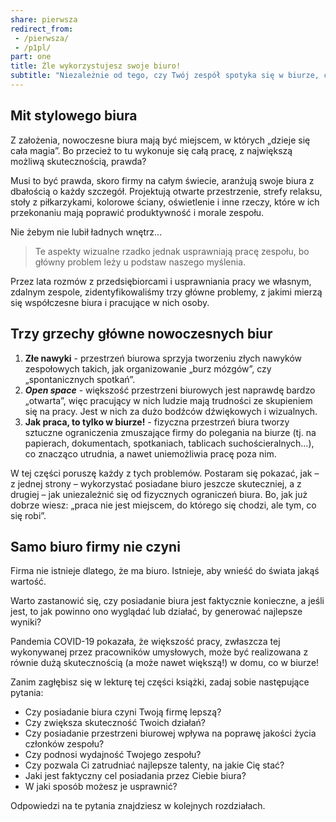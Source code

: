 ```yaml
---
share: pierwsza
redirect_from:
 - /pierwsza/
 - /p1pl/
part: one
title: Źle wykorzystujesz swoje biuro!
subtitle: "Niezależnie od tego, czy Twój zespół spotyka się w biurze, czy nie, czas zmienić wasz sposób pracy"
---
```



## Mit stylowego biura

Z założenia, nowoczesne biura mają być miejscem, w których „dzieje się cała magia”. Bo przecież to tu wykonuje się całą pracę, z największą możliwą skutecznością, prawda?

Musi to być prawda, skoro firmy na całym świecie, aranżują swoje biura z dbałością o każdy szczegół. Projektują otwarte przestrzenie, strefy relaksu, stoły z piłkarzykami, kolorowe ściany, oświetlenie i inne rzeczy, które w ich przekonaniu mają poprawić produktywność i morale zespołu.

Nie żebym nie lubił ładnych wnętrz…

> Te aspekty wizualne rzadko jednak usprawniają pracę zespołu, bo główny problem leży u podstaw naszego myślenia.

Przez lata rozmów z przedsiębiorcami i usprawniania pracy we własnym, zdalnym zespole, zidentyfikowaliśmy trzy główne problemy, z jakimi mierzą się współczesne biura i pracujące w nich osoby.

## Trzy grzechy główne nowoczesnych biur

1. **Złe nawyki** - przestrzeń biurowa sprzyja tworzeniu złych nawyków zespołowych takich, jak organizowanie „burz mózgów”, czy „spontanicznych spotkań”.
2. ***Open space*** - większość przestrzeni biurowych jest naprawdę bardzo „otwarta”, więc pracujący w nich ludzie mają trudności ze skupieniem się na pracy. Jest w nich za dużo bodźców dźwiękowych i wizualnych.
3. **Jak praca, to tylko w biurze!** - fizyczna przestrzeń biura tworzy sztuczne ograniczenia zmuszające firmy do polegania na biurze (tj. na papierach, dokumentach, spotkaniach, tablicach suchościeralnych…), co znacząco utrudnia, a nawet uniemożliwia pracę poza nim.

W tej części poruszę każdy z tych problemów. Postaram się pokazać, jak – z jednej strony – wykorzystać posiadane biuro jeszcze skuteczniej, a z drugiej – jak uniezależnić się od fizycznych ograniczeń biura. Bo, jak już dobrze wiesz: „praca nie jest miejscem, do którego się chodzi, ale tym, co się robi”.

## Samo biuro firmy nie czyni

Firma nie istnieje dlatego, że ma biuro. Istnieje, aby wnieść do świata jakąś wartość.

Warto zastanowić się, czy posiadanie biura jest faktycznie konieczne, a jeśli jest, to jak powinno ono wyglądać lub działać, by generować najlepsze wyniki?

Pandemia COVID-19 pokazała, że większość pracy, zwłaszcza tej wykonywanej przez pracowników umysłowych, może być realizowana z równie dużą skutecznością (a może nawet większą!) w domu, co w biurze!

Zanim zagłębisz się w lekturę tej części książki, zadaj sobie następujące pytania:

- Czy posiadanie biura czyni Twoją firmę lepszą?
- Czy zwiększa skuteczność Twoich działań?
- Czy posiadanie przestrzeni biurowej wpływa na poprawę jakości życia członków zespołu?
- Czy podnosi wydajność Twojego zespołu?
- Czy pozwala Ci zatrudniać najlepsze talenty, na jakie Cię stać?
- Jaki jest faktyczny cel posiadania przez Ciebie biura?
- W jaki sposób możesz je usprawnić?

Odpowiedzi na te pytania znajdziesz w kolejnych rozdziałach.
